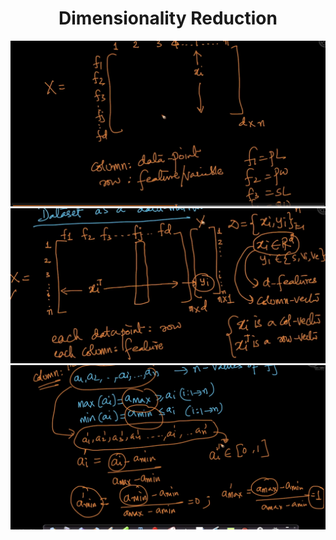 <h1 align="center"> Dimensionality Reduction </h1>

<!-- 
- Col vector
- row vector
- data-matrix representation of data

Data preprocessing before dimensionality reduction

1. Colunm normalization
 -->
 ![Representation 1](image.png)
 ![Representation 2](image-1.png)
 ![Column normalization](image-2.png)
